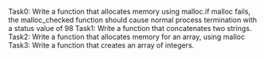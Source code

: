 Task0: Write a function that allocates memory using malloc.if malloc fails, the malloc_checked function should cause normal process termination with a status value of 98
Task1: Write a function that concatenates two strings.
Task2: Write a function that allocates memory for an array, using malloc
Task3: Write a function that creates an array of integers.
